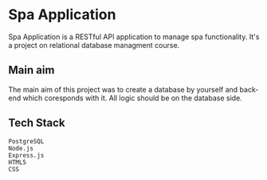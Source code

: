 # Spa Application
Spa Application is a RESTful API application to manage spa functionality.
It's a project on relational database managment course.
## Main aim
The main aim of this project was to create a database by yourself and back-end which coresponds with it. All logic should be on the database side.
## Tech Stack
```
PostgreSQL
Node.js
Express.js
HTML5
CSS
```